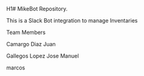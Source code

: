 H1# MikeBot Repository.

This is a Slack Bot integration to manage Inventaries


Team Members

Camargo Diaz Juan

Gallegos Lopez Jose Manuel

marcos

